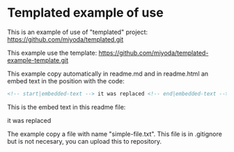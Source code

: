 # Templated example of use

This is an example of use of "templated" project:
https://github.com/miyoda/templated.git

This example use the template:
https://github.com/miyoda/templated-example-template.git

This example copy automatically in readme.md and in readme.html an embed text in the position with the code:
```html
<!-- start|embedded-text --> it was replaced <!-- end|embedded-text -->
```

This is the embed text in this readme file:
<!-- start|embedded-text --> it was replaced <!-- end|embedded-text -->

The example copy a file with name "simple-file.txt".
This file is in .gitignore but is not necesary, you can upload this to repository.